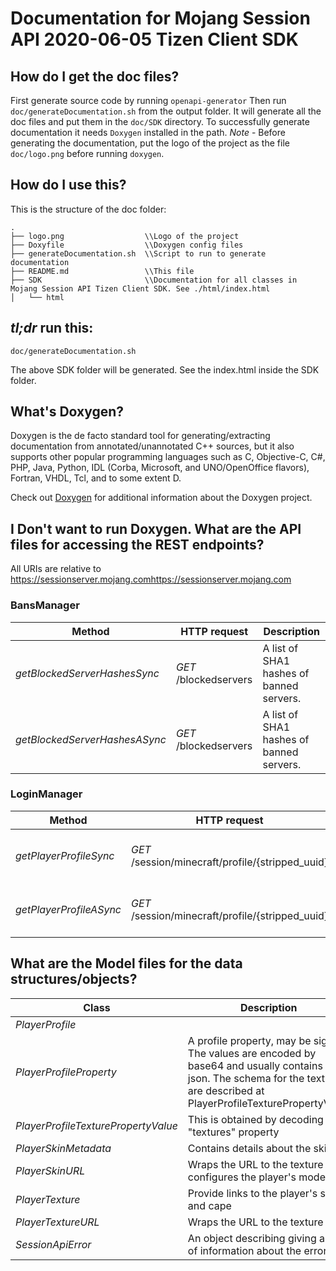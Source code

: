 # Documentation for Mojang Session API 2020-06-05 Tizen Client SDK

## How do I get the doc files?
First generate source code by running `openapi-generator`
Then run `doc/generateDocumentation.sh` from the output folder. It will generate all the doc files and put them in the `doc/SDK` directory.
To successfully generate documentation it needs `Doxygen` installed in the path.
*Note* - Before generating the documentation, put the logo of the project as the file `doc/logo.png` before running `doxygen`.


## How do I use this?
This is the structure of the doc folder:

```
.
├── logo.png                  \\Logo of the project
├── Doxyfile                  \\Doxygen config files
├── generateDocumentation.sh  \\Script to run to generate documentation
├── README.md                 \\This file
├── SDK                       \\Documentation for all classes in Mojang Session API Tizen Client SDK. See ./html/index.html
│   └── html

```

## *tl;dr* run this:

```
doc/generateDocumentation.sh
```

The above SDK folder will be generated. See the index.html inside the SDK folder.


## What's Doxygen?
Doxygen is the de facto standard tool for generating/extracting documentation from annotated/unannotated C++ sources, but it also supports other popular programming languages such as C, Objective-C, C#, PHP, Java, Python, IDL (Corba, Microsoft, and UNO/OpenOffice flavors), Fortran, VHDL, Tcl, and to some extent D.

Check out [Doxygen](https://www.doxygen.org/) for additional information about the Doxygen project.

## I Don't want to run Doxygen. What are the API files for accessing the REST endpoints?
All URIs are relative to https://sessionserver.mojang.comhttps://sessionserver.mojang.com

### BansManager
Method | HTTP request | Description
------------- | ------------- | -------------
*getBlockedServerHashesSync* | *GET* /blockedservers | A list of SHA1 hashes of banned servers.
*getBlockedServerHashesASync* | *GET* /blockedservers | A list of SHA1 hashes of banned servers.

### LoginManager
Method | HTTP request | Description
------------- | ------------- | -------------
*getPlayerProfileSync* | *GET* /session/minecraft/profile/{stripped_uuid} | Gets the player's game profile.
*getPlayerProfileASync* | *GET* /session/minecraft/profile/{stripped_uuid} | Gets the player's game profile.


## What are the Model files for the data structures/objects?
Class | Description
------------- | -------------
 *PlayerProfile* | 
 *PlayerProfileProperty* | A profile property, may be signed. The values are encoded by base64 and usually contains a json. The schema for the textures are described at PlayerProfileTexturePropertyValue
 *PlayerProfileTexturePropertyValue* | This is obtained by decoding the \"textures\" property
 *PlayerSkinMetadata* | Contains details about the skin
 *PlayerSkinURL* | Wraps the URL to the texture and configures the player's model
 *PlayerTexture* | Provide links to the player's skin and cape
 *PlayerTextureURL* | Wraps the URL to the texture
 *SessionApiError* | An object describing giving a bit of information about the error

